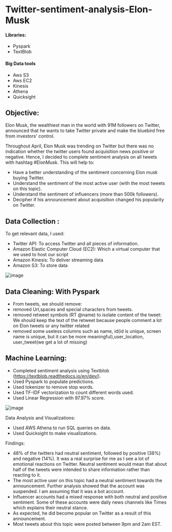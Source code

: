 # Twitter-sentiment-analysis-Elon-Musk

#### Libraries:

* Pyspark
* TextBlob

#### Big Data tools

* Aws S3
* Aws EC2
* Kinesis
* Athena 
* Quicksight

## Objective:

  Elon Musk, the wealthiest man in the world with 91M followers on Twitter, announced that he wants to take Twitter private and make the bluebird free from investors' control. 

Throughout April, Elon Musk was trending on Twitter but there was no indication whether the twitter users found acquisition news positive or negative. Hence, I decided to complete sentiment analysis on all tweets with hashtag #ElonMusk. This will help to:

* Have a better understanding of the sentiment concerning Elon musk buying Twitter.
* Understand the sentiment of the most active user (with the most tweets on this topic).
* Understand the sentiment of influencers (more than 500k followers).
* Decipher if his announcement about acquisition changed his popularity on Twitter.

  
 ## Data Collection : 
 
 To get relevant data, I used:
  * Twitter API: To access Twitter and all pieces of information.
  * Amazon Elastic Computer Cloud (EC2): Which a virtual computer that we used to host our script
  * Amazon Kinesis: To deliver streaming data
  * Amazon S3: To store data
 
![image](https://user-images.githubusercontent.com/100147405/168670368-27e20afc-f039-45c2-b692-64aa9f902d6c.png)

## Data Cleaning: With Pyspark

* From tweets, we should remove:
* removed Url,spaces and special characters from tweets.
* removed retweet symbols (RT @name) to isolate content of the tweet: We should keep the text of the retweet because people comment a lot on Elon tweets or any twitter related
* removed some useless columns such as name, id(id is unique, screen name is unique, but it can be more meaningful),user_location, user_tweet(we get a lot of missing)

## Machine Learning: 

* Completed sentiment analysis using Textblob (https://textblob.readthedocs.io/en/dev/).
* Used Pyspark to populate predictions.
* Used tokenizer to remove stop words.
* Used TF-IDF vectorization to count different words used.
* Used Linear Regression with 97.97% score.


![image](https://user-images.githubusercontent.com/100147405/168660792-492be21a-510c-4ec9-be3a-abadc450ac5e.png)

Data Analysis and Visualizations:
* Used AWS Athena to run SQL queries on data.
* Used Quicksight to make visualizations. 

Findings:
* 48% of the twitters had neutral sentiment, followed by positive (38%) and negative (14%). It was a real surprise for me as I see a lot of emotional reactions on Twitter. Neutral sentiment would mean that about half of the tweets were intended to share information rather than reacting to it.
* The most active user on this topic had a neutral sentiment towards the announcement. Further analysis showed that the account was suspended. I am assuming that it was a bot account.
* Influencer accounts had a mixed response with both neutral and positive sentiment. Some of these accounts were daily news channels like Times which explains their neutral stance.
* As expected, he did become popular on Twitter as a result of this announcement. 
* Most tweets about this topic were posted between 9pm and 2am EST.  
  



